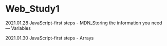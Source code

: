 # Web_Study1

2021.01.28  JavaScript-first steps - MDN_Storing the information you need — Variables

2021.01.30  JavaScript-first steps - Arrays
